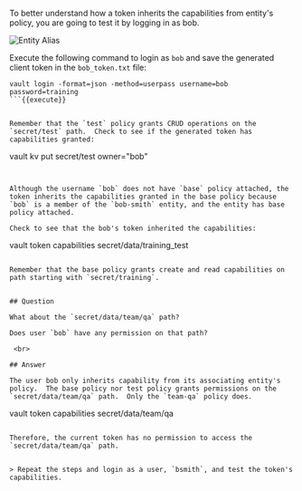 To better understand how a token inherits the capabilities from entity's policy, you are going to test it by logging in as bob.

<img src="https://s3-us-west-1.amazonaws.com/education-yh/7-entity-2.png" alt="Entity Alias"/>


Execute the following command to login as `bob` and save the generated client token in the `bob_token.txt` file:

```
vault login -format=json -method=userpass username=bob password=training 
```{{execute}}


Remember that the `test` policy grants CRUD operations on the `secret/test` path.  Check to see if the generated token has capabilities granted:

```
vault kv put secret/test owner="bob"
```{{execute}}


Although the username `bob` does not have `base` policy attached, the token inherits the capabilities granted in the base policy because `bob` is a member of the `bob-smith` entity, and the entity has base policy attached.

Check to see that the bob's token inherited the capabilities:

```
vault token capabilities secret/data/training_test
```{{execute}}

Remember that the base policy grants create and read capabilities on path starting with `secret/training`.


## Question

What about the `secret/data/team/qa` path?

Does user `bob` have any permission on that path?

￼<br>

## Answer

The user bob only inherits capability from its associating entity's policy.  The base policy nor test policy grants permissions on the `secret/data/team/qa` path.  Only the `team-qa` policy does.

```
vault token capabilities secret/data/team/qa
```{{execute}}

Therefore, the current token has no permission to access the `secret/data/team/qa` path.


> Repeat the steps and login as a user, `bsmith`, and test the token's capabilities.
